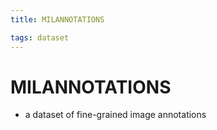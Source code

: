 ```yaml
---
title: MILANNOTATIONS

tags: dataset 
---
```


# MILANNOTATIONS
- a dataset of fine-grained image annotations




































































